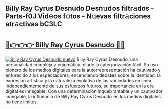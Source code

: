 ## Billy Ray Cyrus Desnudo D𝚎sn𝚞dos filtr𝚊dos - Parts-f0J Vid𝚎os f𝚘tos - N𝚞evas filtr𝚊ciones atr𝚊ctivas bC3LC

# <h2><a href="http://mb81zvt.tromn.icu/?c=Billy+Ray+Cyrus+Desnudo">🔗👉👉👉 Billy Ray Cyrus Desnudo 🔗🔗</a></h2>

[![Billy Ray Cyrus Desnudo nuevo](https://i.imgur.com/pEAQMta.gif)](http://mb81zvt.tromn.icu/?c=Billy+Ray+Cyrus+Desnudo)
Billy Ray Cyrus Desnudo, una personalidad compleja y enigmática, elude la categorización fácil. Su uso pionero de los medios digitales para la autorrepresentación ha cautivado y enfurecido a los espectadores, encendiendo debates sobre la identidad, la expresión artística y la naturaleza evolutiva de las sociedades en línea. Independientemente de sus esfuerzos futuros, su importancia en la era digital es innegable. Con una determinación inquebrantable y un cautivador innegable, la influencia de Billy Ray Cyrus Desnudo en los medios digitales no tiene límites.
